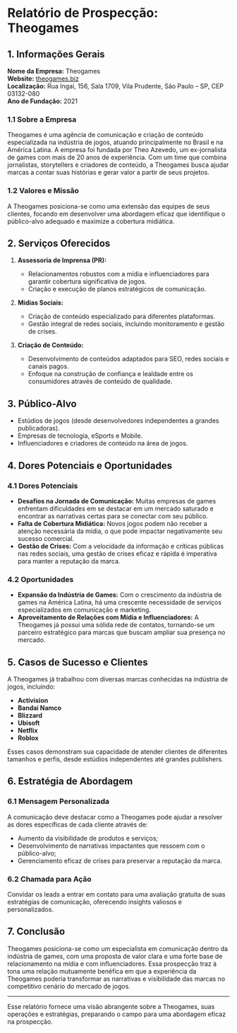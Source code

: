 # Relatório de Prospecção: Theogames

## 1. Informações Gerais
**Nome da Empresa:** Theogames  
**Website:** [theogames.biz](http://www.theogames.biz)  
**Localização:** Rua Ingaí, 156, Sala 1709, Vila Prudente, São Paulo – SP, CEP 03132-080  
**Ano de Fundação:** 2021  

### 1.1 Sobre a Empresa
Theogames é uma agência de comunicação e criação de conteúdo especializada na indústria de jogos, atuando principalmente no Brasil e na América Latina. A empresa foi fundada por Theo Azevedo, um ex-jornalista de games com mais de 20 anos de experiência. Com um time que combina jornalistas, storytellers e criadores de conteúdo, a Theogames busca ajudar marcas a contar suas histórias e gerar valor a partir de seus projetos.

### 1.2 Valores e Missão
A Theogames posiciona-se como uma extensão das equipes de seus clientes, focando em desenvolver uma abordagem eficaz que identifique o público-alvo adequado e maximize a cobertura midiática.

## 2. Serviços Oferecidos
1. **Assessoria de Imprensa (PR):** 
   - Relacionamentos robustos com a mídia e influenciadores para garantir cobertura significativa de jogos.
   - Criação e execução de planos estratégicos de comunicação.

2. **Mídias Sociais:**
   - Criação de conteúdo especializado para diferentes plataformas.
   - Gestão integral de redes sociais, incluindo monitoramento e gestão de crises.

3. **Criação de Conteúdo:**
   - Desenvolvimento de conteúdos adaptados para SEO, redes sociais e canais pagos.
   - Enfoque na construção de confiança e lealdade entre os consumidores através de conteúdo de qualidade.

## 3. Público-Alvo
- Estúdios de jogos (desde desenvolvedores independentes a grandes publicadoras).
- Empresas de tecnologia, eSports e Mobile.
- Influenciadores e criadores de conteúdo na área de jogos.

## 4. Dores Potenciais e Oportunidades
### 4.1 Dores Potenciais
- **Desafios na Jornada de Comunicação:** Muitas empresas de games enfrentam dificuldades em se destacar em um mercado saturado e encontrar as narrativas certas para se conectar com seu público.
- **Falta de Cobertura Midiática:** Novos jogos podem não receber a atenção necessária da mídia, o que pode impactar negativamente seu sucesso comercial.
- **Gestão de Crises:** Com a velocidade da informação e críticas públicas nas redes sociais, uma gestão de crises eficaz e rápida é imperativa para manter a reputação da marca.

### 4.2 Oportunidades
- **Expansão da Indústria de Games:** Com o crescimento da indústria de games na América Latina, há uma crescente necessidade de serviços especializados em comunicação e marketing.
- **Aproveitamento de Relações com Mídia e Influenciadores:** A Theogames já possui uma sólida rede de contatos, tornando-se um parceiro estratégico para marcas que buscam ampliar sua presença no mercado.

## 5. Casos de Sucesso e Clientes
A Theogames já trabalhou com diversas marcas conhecidas na indústria de jogos, incluindo:
- **Activision**
- **Bandai Namco**
- **Blizzard**
- **Ubisoft**
- **Netflix**
- **Roblox**

Esses casos demonstram sua capacidade de atender clientes de diferentes tamanhos e perfis, desde estúdios independentes até grandes publishers.

## 6. Estratégia de Abordagem
### 6.1 Mensagem Personalizada
A comunicação deve destacar como a Theogames pode ajudar a resolver as dores específicas de cada cliente através de:
- Aumento da visibilidade de produtos e serviços;
- Desenvolvimento de narrativas impactantes que ressoem com o público-alvo;
- Gerenciamento eficaz de crises para preservar a reputação da marca.

### 6.2 Chamada para Ação
Convidar os leads a entrar em contato para uma avaliação gratuita de suas estratégias de comunicação, oferecendo insights valiosos e personalizados.

## 7. Conclusão
Theogames posiciona-se como um especialista em comunicação dentro da indústria de games, com uma proposta de valor clara e uma forte base de relacionamento na mídia e com influenciadores. Essa prospecção traz à tona uma relação mutuamente benéfica em que a experiência da Theogames poderia transformar as narrativas e visibilidade das marcas no competitivo cenário do mercado de jogos. 

--- 

Esse relatório fornece uma visão abrangente sobre a Theogames, suas operações e estratégias, preparando o campo para uma abordagem eficaz na prospecção.